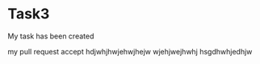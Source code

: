 # Task3
My task has been created 





my pull request
accept
hdjwhjhwjehwjhejw
wjehjwejhwhj
hsgdhwhjedhjw
